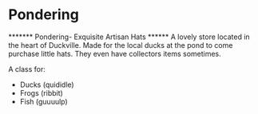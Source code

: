 # Pondering
******* Pondering- Exquisite Artisan Hats ******
A lovely store located in the heart of Duckville. Made for the local ducks at the pond to come purchase little hats. They even have collectors items sometimes. 

A class for:
- Ducks (quididle)
- Frogs (ribbit)
- Fish (guuuulp)

